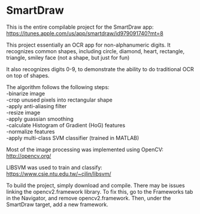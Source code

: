 # SmartDraw

This is the entire compilable project for the SmartDraw app:
https://itunes.apple.com/us/app/smartdraw/id979091740?mt=8

This project essentially an OCR app for non-alphanumeric digits. It recognizes common shapes, including circle, diamond, heart, rectangle, triangle, smiley face (not a shape, but just for fun)

It also recognizes digits 0-9, to demonstrate the ability to do traditional OCR on top of shapes.

The algorithm follows the following steps:  
-binarize image  
-crop unused pixels into rectangular shape  
-apply anti-aliasing filter  
-resize image  
-apply guassian smoothing  
-calculate Histogram of Gradient (HoG) features  
-normalize features  
-apply multi-class SVM classifier (trained in MATLAB)  

Most of the image processing was implemented using OpenCV:  
http://opencv.org/

LIBSVM was used to train and classify:  
https://www.csie.ntu.edu.tw/~cjlin/libsvm/

To build the project, simply download and compile. There may be issues linking the opencv2.framework library. To fix this, go to
the Frameworks tab in the Navigator, and remove opencv2.framework. Then, under the SmartDraw target, add a new framework.
